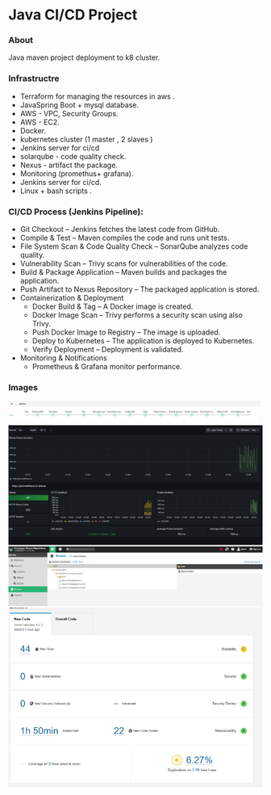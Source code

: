 # Java CI/CD Project

### About
Java maven project deployment to k8 cluster.

### Infrastructre 
- Terraform for managing the resources in aws .
- JavaSpring Boot + mysql database.
- AWS - VPC, Security Groups.
- AWS - EC2.
- Docker.
- kubernetes cluster  (1 master , 2 slaves )
- Jenkins server for ci/cd 
- solarqube - code quality check.
- Nexus -  artifact the package.
- Monitoring (promethus+ grafana).
- Jenkins server for ci/cd.
- Linux + bash scripts .

### CI/CD Process (Jenkins Pipeline):

- Git Checkout – Jenkins fetches the latest code from GitHub.
- Compile & Test – Maven compiles the code and runs unit tests.
- File System Scan & Code Quality Check – SonarQube analyzes code quality.
- Vulnerability Scan – Trivy scans for vulnerabilities of the code.
- Build & Package Application – Maven builds and packages the application.
- Push Artifact to Nexus Repository – The packaged application is stored.
- Containerization & Deployment
	- Docker Build & Tag – A Docker image is created.
	- Docker Image Scan – Trivy performs a security scan using also Trivy.
	- Push Docker Image to Registry – The image is uploaded.
	- Deploy to Kubernetes – The application is deployed to Kubernetes.
	- Verify Deployment – Deployment is validated.
- Monitoring & Notifications
	- Prometheus & Grafana monitor performance.

### Images
![screenshot](pipeline_result.png)
![screenshot](grafana.png)
![screenshot](nexus.png)
![screenshot](sonarqube.png)
